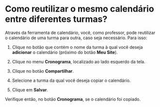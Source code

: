 # Como reutilizar o mesmo calendário entre diferentes turmas?

Através da ferramenta de calendário, você, como professor, pode reutilizar o calendário de uma turma para outra, caso seja necessário. Para isso:

1. Clique no botão que contém o nome da turma à qual você deseja **adicionar** o calendário (próximo do botão **Meu Site**).

2. Clique no menu **Cronograma**, localizado ao lado esquerdo da tela.

3. Clique no botão **Compartilhar**.

4. Selecione a turma da qual você deseja copiar o calendário.
5. Clique em **Salvar**.

Verifique então, no botão **Cronograma**, se o calendário foi copiado.